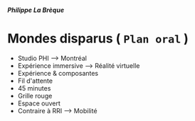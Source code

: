 
##### Philippe La Brèque

# Mondes disparus ( `Plan oral` )

- Studio PHI --> Montréal
- Expérience immersive --> Réalité virtuelle
- Expérience & composantes
- Fil d'attente
- 45 minutes
- Grille rouge
- Espace ouvert
- Contraire à RRI --> Mobilité
 


